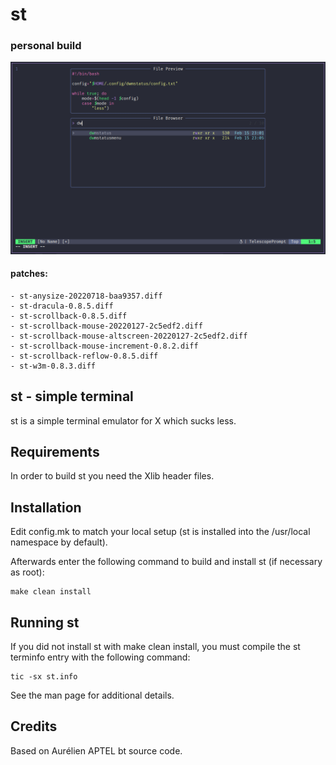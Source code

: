 # st
### personal build

![st demo](static/demo.png)

#### patches:
	- st-anysize-20220718-baa9357.diff
	- st-dracula-0.8.5.diff
	- st-scrollback-0.8.5.diff
	- st-scrollback-mouse-20220127-2c5edf2.diff
	- st-scrollback-mouse-altscreen-20220127-2c5edf2.diff
	- st-scrollback-mouse-increment-0.8.2.diff
	- st-scrollback-reflow-0.8.5.diff
	- st-w3m-0.8.3.diff

st - simple terminal
--------------------
st is a simple terminal emulator for X which sucks less.


Requirements
------------
In order to build st you need the Xlib header files.


Installation
------------
Edit config.mk to match your local setup (st is installed into
the /usr/local namespace by default).

Afterwards enter the following command to build and install st (if
necessary as root):

    make clean install


Running st
----------
If you did not install st with make clean install, you must compile
the st terminfo entry with the following command:

    tic -sx st.info

See the man page for additional details.

Credits
-------
Based on Aurélien APTEL <aurelien dot aptel at gmail dot com> bt source code.

